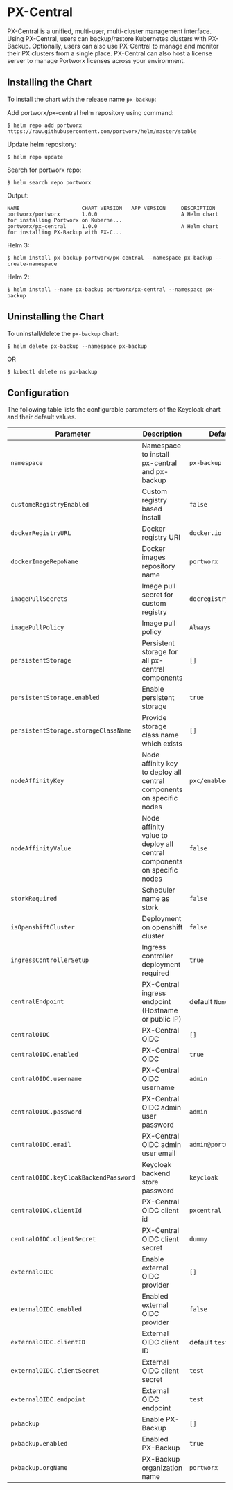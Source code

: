 # PX-Central

PX-Central is a unified, multi-user, multi-cluster management interface. Using PX-Central, users can backup/restore Kubernetes clusters with PX-Backup. Optionally, users can also use PX-Central to manage and monitor their PX clusters from a single place. PX-Central can also host a license server to manage Portworx licenses across your environment.

## Installing the Chart

To install the chart with the release name `px-backup`:

Add portworx/px-central helm repository using command:
```console
$ helm repo add portworx https://raw.githubusercontent.com/portworx/helm/master/stable
```

Update helm repository:
```console
$ helm repo update
```

Search for portworx repo:
```console
$ helm search repo portworx
```
Output:
```console
NAME                    CHART VERSION   APP VERSION     DESCRIPTION                                       
portworx/portworx       1.0.0                           A Helm chart for installing Portworx on Kuberne...
portworx/px-central     1.0.0                           A Helm chart for installing PX-Backup with PX-C...
```

Helm 3:
```console
$ helm install px-backup portworx/px-central --namespace px-backup --create-namespace
```

Helm 2:
```console
$ helm install --name px-backup portworx/px-central --namespace px-backup
```

## Uninstalling the Chart

To uninstall/delete the `px-backup` chart:

```console
$ helm delete px-backup --namespace px-backup
```
OR
```console
$ kubectl delete ns px-backup
```

## Configuration

The following table lists the configurable parameters of the Keycloak chart and their default values.

Parameter | Description | Default
--- | --- | ---
`namespace` | Namespace to install px-central and px-backup | `px-backup`
`customeRegistryEnabled` | Custom registry based install | `false`
`dockerRegistryURL` | Docker registry URl | `docker.io`
`dockerImageRepoName` | Docker images repository name | `portworx`
`imagePullSecrets` | Image pull secret for custom registry | `docregistry-secret`
`imagePullPolicy` | Image pull policy | `Always`
`persistentStorage` | Persistent storage for all px-central components | `[]`
`persistentStorage.enabled` | Enable persistent storage | `true`
`persistentStorage.storageClassName` | Provide storage class name which exists | `[]`
`nodeAffinityKey` | Node affinity key to deploy all central components on specific nodes | `pxc/enabled`
`nodeAffinityValue` | Node affinity value to deploy all central components on specific nodes | `false`
`storkRequired` | Scheduler name as stork | `false`
`isOpenshiftCluster` | Deployment on openshift cluster | `false`
`ingressControllerSetup` | Ingress controller deployment required | `true`
`centralEndpoint` | PX-Central ingress endpoint (Hostname or public IP) | default `None`
`centralOIDC` | PX-Central OIDC | `[]`
`centralOIDC.enabled` | PX-Central OIDC | `true`
`centralOIDC.username` | PX-Central OIDC username | `admin`
`centralOIDC.password` | PX-Central OIDC admin user password | `admin`
`centralOIDC.email` | PX-Central OIDC admin user email | `admin@portworx.com`
`centralOIDC.keyCloakBackendPassword` | Keycloak backend store password | `keycloak`
`centralOIDC.clientId` | PX-Central OIDC client id | `pxcentral`
`centralOIDC.clientSecret` | PX-Central OIDC client secret | `dummy`
`externalOIDC` | Enable external OIDC provider | `[]`
`externalOIDC.enabled` | Enabled external OIDC provider | `false`
`externalOIDC.clientID` | External OIDC client ID | default `test`
`externalOIDC.clientSecret` | External OIDC client secret | `test`
`externalOIDC.endpoint` | External OIDC endpoint | `test`
`pxbackup` | Enable PX-Backup | `[]`
`pxbackup.enabled` | Enabled PX-Backup | `true`
`pxbackup.orgName` | PX-Backup organization name | `portworx`
